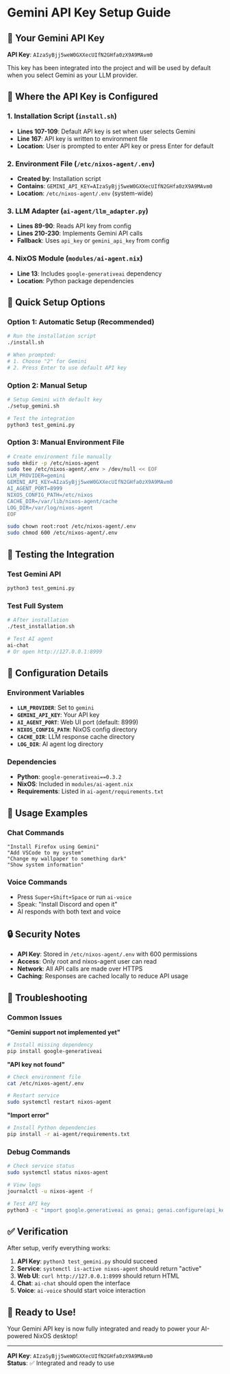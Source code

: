 # Gemini API Key Setup Guide

## 🔑 Your Gemini API Key

**API Key**: `AIzaSyBjj5weW0GXXecUIfN2GHfa0zX9A9MAvm0`

This key has been integrated into the project and will be used by default when you select Gemini as your LLM provider.

## 📍 Where the API Key is Configured

### 1. **Installation Script** (`install.sh`)
- **Lines 107-109**: Default API key is set when user selects Gemini
- **Line 167**: API key is written to environment file
- **Location**: User is prompted to enter API key or press Enter for default

### 2. **Environment File** (`/etc/nixos-agent/.env`)
- **Created by**: Installation script
- **Contains**: `GEMINI_API_KEY=AIzaSyBjj5weW0GXXecUIfN2GHfa0zX9A9MAvm0`
- **Location**: `/etc/nixos-agent/.env` (system-wide)

### 3. **LLM Adapter** (`ai-agent/llm_adapter.py`)
- **Lines 89-90**: Reads API key from config
- **Lines 210-230**: Implements Gemini API calls
- **Fallback**: Uses `api_key` or `gemini_api_key` from config

### 4. **NixOS Module** (`modules/ai-agent.nix`)
- **Line 13**: Includes `google-generativeai` dependency
- **Location**: Python package dependencies

## 🚀 Quick Setup Options

### Option 1: Automatic Setup (Recommended)
```bash
# Run the installation script
./install.sh

# When prompted:
# 1. Choose "2" for Gemini
# 2. Press Enter to use default API key
```

### Option 2: Manual Setup
```bash
# Setup Gemini with default key
./setup_gemini.sh

# Test the integration
python3 test_gemini.py
```

### Option 3: Manual Environment File
```bash
# Create environment file manually
sudo mkdir -p /etc/nixos-agent
sudo tee /etc/nixos-agent/.env > /dev/null << EOF
LLM_PROVIDER=gemini
GEMINI_API_KEY=AIzaSyBjj5weW0GXXecUIfN2GHfa0zX9A9MAvm0
AI_AGENT_PORT=8999
NIXOS_CONFIG_PATH=/etc/nixos
CACHE_DIR=/var/lib/nixos-agent/cache
LOG_DIR=/var/log/nixos-agent
EOF

sudo chown root:root /etc/nixos-agent/.env
sudo chmod 600 /etc/nixos-agent/.env
```

## 🧪 Testing the Integration

### Test Gemini API
```bash
python3 test_gemini.py
```

### Test Full System
```bash
# After installation
./test_installation.sh

# Test AI agent
ai-chat
# Or open http://127.0.0.1:8999
```

## 🔧 Configuration Details

### Environment Variables
- **`LLM_PROVIDER`**: Set to `gemini`
- **`GEMINI_API_KEY`**: Your API key
- **`AI_AGENT_PORT`**: Web UI port (default: 8999)
- **`NIXOS_CONFIG_PATH`**: NixOS config directory
- **`CACHE_DIR`**: LLM response cache directory
- **`LOG_DIR`**: AI agent log directory

### Dependencies
- **Python**: `google-generativeai==0.3.2`
- **NixOS**: Included in `modules/ai-agent.nix`
- **Requirements**: Listed in `ai-agent/requirements.txt`

## 🎯 Usage Examples

### Chat Commands
```
"Install Firefox using Gemini"
"Add VSCode to my system"
"Change my wallpaper to something dark"
"Show system information"
```

### Voice Commands
- Press `Super+Shift+Space` or run `ai-voice`
- Speak: "Install Discord and open it"
- AI responds with both text and voice

## 🔒 Security Notes

- **API Key**: Stored in `/etc/nixos-agent/.env` with 600 permissions
- **Access**: Only root and nixos-agent user can read
- **Network**: All API calls are made over HTTPS
- **Caching**: Responses are cached locally to reduce API usage

## 🐛 Troubleshooting

### Common Issues

**"Gemini support not implemented yet"**
```bash
# Install missing dependency
pip install google-generativeai
```

**"API key not found"**
```bash
# Check environment file
cat /etc/nixos-agent/.env

# Restart service
sudo systemctl restart nixos-agent
```

**"Import error"**
```bash
# Install Python dependencies
pip install -r ai-agent/requirements.txt
```

### Debug Commands
```bash
# Check service status
sudo systemctl status nixos-agent

# View logs
journalctl -u nixos-agent -f

# Test API key
python3 -c "import google.generativeai as genai; genai.configure(api_key='AIzaSyBjj5weW0GXXecUIfN2GHfa0zX9A9MAvm0'); print('API key works!')"
```

## ✅ Verification

After setup, verify everything works:

1. **API Key**: `python3 test_gemini.py` should succeed
2. **Service**: `systemctl is-active nixos-agent` should return "active"
3. **Web UI**: `curl http://127.0.0.1:8999` should return HTML
4. **Chat**: `ai-chat` should open the interface
5. **Voice**: `ai-voice` should start voice interaction

## 🎉 Ready to Use!

Your Gemini API key is now fully integrated and ready to power your AI-powered NixOS desktop!

---

**API Key**: `AIzaSyBjj5weW0GXXecUIfN2GHfa0zX9A9MAvm0`  
**Status**: ✅ Integrated and ready to use
